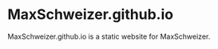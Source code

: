 MaxSchweizer.github.io
======================

MaxSchweizer.github.io is a static website for MaxSchweizer.
